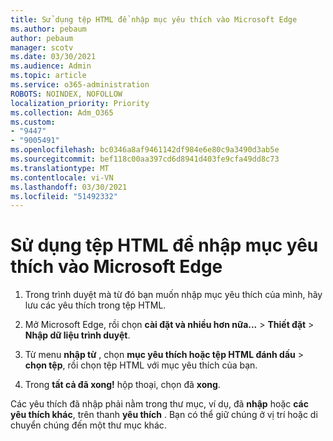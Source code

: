 ```yaml
---
title: Sử dụng tệp HTML để nhập mục yêu thích vào Microsoft Edge
ms.author: pebaum
author: pebaum
manager: scotv
ms.date: 03/30/2021
ms.audience: Admin
ms.topic: article
ms.service: o365-administration
ROBOTS: NOINDEX, NOFOLLOW
localization_priority: Priority
ms.collection: Adm_O365
ms.custom:
- "9447"
- "9005491"
ms.openlocfilehash: bc0346a8af9461142df984e6e80c9a3490d3ab5e
ms.sourcegitcommit: bef118c00aa397cd6d8941d403fe9cfa49dd8c73
ms.translationtype: MT
ms.contentlocale: vi-VN
ms.lasthandoff: 03/30/2021
ms.locfileid: "51492332"
---
```

# <a name="use-an-html-file-to-import-favorites-to-microsoft-edge"></a>Sử dụng tệp HTML để nhập mục yêu thích vào Microsoft Edge

1. Trong trình duyệt mà từ đó bạn muốn nhập mục yêu thích của mình, hãy lưu các yêu thích trong tệp HTML.

1. Mở Microsoft Edge, rồi chọn **cài đặt và nhiều hơn nữa...**  >  **Thiết đặt**  >  **Nhập dữ liệu trình duyệt**.

1. Từ menu **nhập từ** , chọn **mục yêu thích hoặc tệp HTML đánh dấu**  >  **chọn tệp**, rồi chọn tệp HTML với mục yêu thích của bạn.

1. Trong **tất cả đã xong!** hộp thoại, chọn đã **xong**.

Các yêu thích đã nhập phải nằm trong thư mục, ví dụ, đã **nhập** hoặc **các yêu thích khác**, trên thanh **yêu thích** . Bạn có thể giữ chúng ở vị trí hoặc di chuyển chúng đến một thư mục khác.